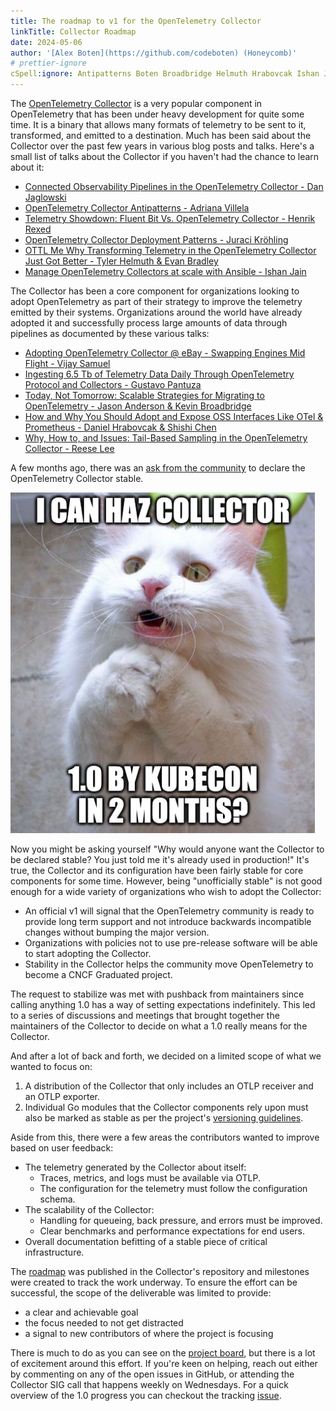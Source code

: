 ```yaml
---
title: The roadmap to v1 for the OpenTelemetry Collector
linkTitle: Collector Roadmap
date: 2024-05-06
author: '[Alex Boten](https://github.com/codeboten) (Honeycomb)'
# prettier-ignore
cSpell:ignore: Antipatterns Boten Broadbridge Helmuth Hrabovcak Ishan Jaglowski OTTL Pantuza pushback Shishi Vijay
---
```


The [OpenTelemetry Collector](/docs/collector/) is a very popular component in
OpenTelemetry that has been under heavy development for quite some time. It is a
binary that allows many formats of telemetry to be sent to it, transformed, and
emitted to a destination. Much has been said about the Collector over the past
few years in various blog posts and talks. Here's a small list of talks about
the Collector if you haven't had the chance to learn about it:

- [Connected Observability Pipelines in the OpenTelemetry Collector - Dan Jaglowski](https://www.youtube.com/watch?v=uPpZ23iu6kI)
- [OpenTelemetry Collector Antipatterns - Adriana Villela](/blog/2024/otel-collector-anti-patterns/)
- [Telemetry Showdown: Fluent Bit Vs. OpenTelemetry Collector - Henrik Rexed](https://www.youtube.com/watch?v=ykq1F_3PmJw)
- [OpenTelemetry Collector Deployment Patterns - Juraci Kröhling](https://www.youtube.com/watch?v=WhRrwSHDBFs)
- [OTTL Me Why Transforming Telemetry in the OpenTelemetry Collector Just Got Better - Tyler Helmuth & Evan Bradley](https://www.youtube.com/watch?v=uVs0oUV72CE)
- [Manage OpenTelemetry Collectors at scale with Ansible - Ishan Jain](/blog/2024/scaling-collectors/)

The Collector has been a core component for organizations looking to adopt
OpenTelemetry as part of their strategy to improve the telemetry emitted by
their systems. Organizations around the world have already adopted it and
successfully process large amounts of data through pipelines as documented by
these various talks:

- [Adopting OpenTelemetry Collector @ eBay - Swapping Engines Mid Flight - Vijay Samuel](https://www.youtube.com/watch?v=tZJd6W-CIcU)
- [Ingesting 6.5 Tb of Telemetry Data Daily Through OpenTelemetry Protocol and Collectors - Gustavo Pantuza](https://www.youtube.com/watch?v=aDysORX1zIs)
- [Today, Not Tomorrow: Scalable Strategies for Migrating to OpenTelemetry - Jason Anderson & Kevin Broadbridge](https://www.youtube.com/watch?v=iPGd9_aYu-A)
- [How and Why You Should Adopt and Expose OSS Interfaces Like OTel & Prometheus - Daniel Hrabovcak & Shishi Chen](https://www.youtube.com/watch?v=D71fK2MFreI)
- [Why, How to, and Issues: Tail-Based Sampling in the OpenTelemetry Collector - Reese Lee](https://www.youtube.com/watch?v=l4PeclHKl7I)

A few months ago, there was an
[ask from the community](https://github.com/open-telemetry/community/issues/1971)
to declare the OpenTelemetry Collector stable.

![Can haz Collector v1?](can-haz-collector.png)

Now you might be asking yourself "Why would anyone want the Collector to be
declared stable? You just told me it's already used in production!" It's true,
the Collector and its configuration have been fairly stable for core components
for some time. However, being "unofficially stable" is not good enough for a
wide variety of organizations who wish to adopt the Collector:

- An official v1 will signal that the OpenTelemetry community is ready to
  provide long term support and not introduce backwards incompatible changes
  without bumping the major version.
- Organizations with policies not to use pre-release software will be able to
  start adopting the Collector.
- Stability in the Collector helps the community move OpenTelemetry to become a
  CNCF Graduated project.

The request to stabilize was met with pushback from maintainers since calling
anything 1.0 has a way of setting expectations indefinitely. This led to a
series of discussions and meetings that brought together the maintainers of the
Collector to decide on what a 1.0 really means for the Collector.

And after a lot of back and forth, we decided on a limited scope of what we
wanted to focus on:

1. A distribution of the Collector that only includes an OTLP receiver and an
   OTLP exporter.
2. Individual Go modules that the Collector components rely upon must also be
   marked as stable as per the project's
   [versioning guidelines](https://github.com/open-telemetry/opentelemetry-collector/blob/main/VERSIONING.md#general-go-api-considerations).

Aside from this, there were a few areas the contributors wanted to improve based
on user feedback:

- The telemetry generated by the Collector about itself:
  - Traces, metrics, and logs must be available via OTLP.
  - The configuration for the telemetry must follow the configuration schema.
- The scalability of the Collector:
  - Handling for queueing, back pressure, and errors must be improved.
  - Clear benchmarks and performance expectations for end users.
- Overall documentation befitting of a stable piece of critical infrastructure.

The
[roadmap](https://github.com/open-telemetry/opentelemetry-collector/blob/main/docs/ga-roadmap.md)
was published in the Collector's repository and milestones were created to track
the work underway. To ensure the effort can be successful, the scope of the
deliverable was limited to provide:

- a clear and achievable goal
- the focus needed to not get distracted
- a signal to new contributors of where the project is focusing

There is much to do as you can see on the
[project board](https://github.com/orgs/open-telemetry/projects/83), but there
is a lot of excitement around this effort. If you're keen on helping, reach out
either by commenting on any of the open issues in GitHub, or attending the
Collector SIG call that happens weekly on Wednesdays. For a quick overview of
the 1.0 progress you can checkout the tracking
[issue](https://github.com/open-telemetry/opentelemetry-collector/issues/9375).
